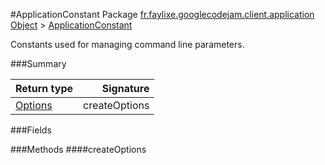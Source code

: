 #ApplicationConstant
Package [fr.faylixe.googlecodejam.client.application](nullfr/faylixe/googlecodejam/client/application)
[Object]() > [ApplicationConstant]()

<p>Constants used for managing command
 line parameters.</p>

###Summary

Return type | Signature
--- | ---:
[Options]() | createOptions

###Fields

###Methods
####createOptions

